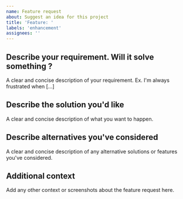 ```yaml
---
name: Feature request
about: Suggest an idea for this project
title: 'Feature: '
labels: 'enhancement'
assignees: ''
---
```


## Describe your requirement. Will it solve something ?
A clear and concise description of your requirement. Ex. I'm always frustrated when [...]

## Describe the solution you'd like
A clear and concise description of what you want to happen.

## Describe alternatives you've considered
A clear and concise description of any alternative solutions or features you've considered.

## Additional context
Add any other context or screenshots about the feature request here.
